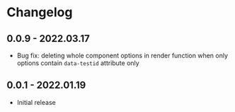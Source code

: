 # Changelog

## 0.0.9 - 2022.03.17
- Bug fix: deleting whole component options in render function when only options contain `data-testid` attribute only

## 0.0.1 - 2022.01.19

- Initial release